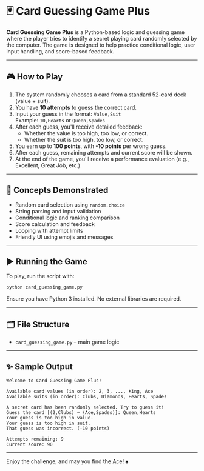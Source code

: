 
# 🃏 Card Guessing Game Plus

**Card Guessing Game Plus** is a Python-based logic and guessing game where the player tries to identify a secret playing card randomly selected by the computer. The game is designed to help practice conditional logic, user input handling, and score-based feedback.

---

## 🎮 How to Play

1. The system randomly chooses a card from a standard 52-card deck (value + suit).
2. You have **10 attempts** to guess the correct card.
3. Input your guess in the format: `Value,Suit`  
   Example: `10,Hearts` or `Queen,Spades`
4. After each guess, you'll receive detailed feedback:
   - Whether the value is too high, too low, or correct.
   - Whether the suit is too high, too low, or correct.
5. You earn up to **100 points**, with **-10 points** per wrong guess.
6. After each guess, remaining attempts and current score will be shown.
7. At the end of the game, you'll receive a performance evaluation (e.g., Excellent, Great Job, etc.)

---

## 🧠 Concepts Demonstrated

- Random card selection using `random.choice`
- String parsing and input validation
- Conditional logic and ranking comparison
- Score calculation and feedback
- Looping with attempt limits
- Friendly UI using emojis and messages

---

## ▶️ Running the Game

To play, run the script with:

```bash
python card_guessing_game.py
```

Ensure you have Python 3 installed. No external libraries are required.

---

## 🗂️ File Structure

- `card_guessing_game.py` – main game logic

---

## ✨ Sample Output

```
Welcome to Card Guessing Game Plus!

Available card values (in order): 2, 3, ..., King, Ace
Available suits (in order): Clubs, Diamonds, Hearts, Spades

A secret card has been randomly selected. Try to guess it!
Guess the card [(2,Clubs) ~ (Ace,Spades)]: Queen,Hearts
Your guess is too high in value.
Your guess is too high in suit.
That guess was incorrect. (-10 points)

Attempts remaining: 9
Current score: 90
```

---

Enjoy the challenge, and may you find the Ace! ♠️
